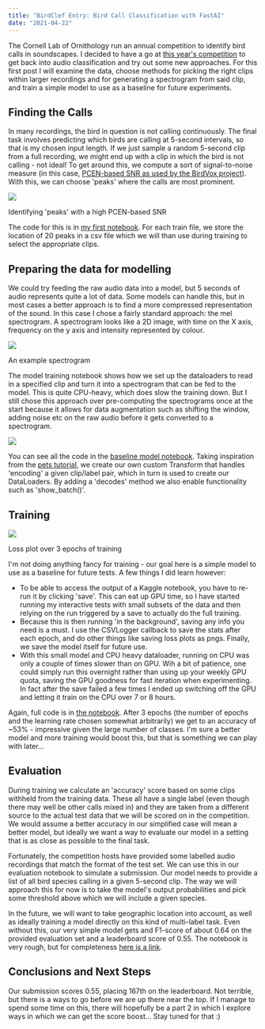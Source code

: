 ```yaml
---
title: "BirdClef Entry: Bird Call Classification with FastAI"
date: "2021-04-22"
---
```


The Cornell Lab of Ornithology run an annual competition to identify bird calls in soundscapes. I decided to have a go at [this year's competition](https://www.kaggle.com/c/birdclef-2021#) to get back into audio classification and try out some new approaches. For this first post I will examine the data, choose methods for picking the right clips within larger recordings and for generating a spectrogram from said clip, and train a simple model to use as a baseline for future experiments.

## Finding the Calls

In many recordings, the bird in question is not calling continuously. The final task involves predicting which birds are calling at 5-second intervals, so that is my chosen input length. If we just sample a random 5-second clip from a full recording, we might end up with a clip in which the bird is not calling - not ideal! To get around this, we compute a sort of signal-to-noise measure (in this case, [PCEN-based SNR as used by the BirdVox project](https://github.com/BirdVox/PCEN-SNR)). With this, we can choose 'peaks' where the calls are most prominent.

![](https://datasciencecastnethome.files.wordpress.com/2021/04/screenshot-from-2021-04-19-10-26-53.png?w=719)

Identifying 'peaks' with a high PCEN-based SNR

The code for this is in [my first notebook](https://www.kaggle.com/johnowhitaker/peak-identification). For each train file, we store the location of 20 peaks in a csv file which we will than use during training to select the appropriate clips.

## Preparing the data for modelling

We could try feeding the raw audio data into a model, but 5 seconds of audio represents quite a lot of data. Some models can handle this, but in most cases a better approach is to find a more compressed representation of the sound. In this case I chose a fairly standard approach: the mel spectrogram. A spectrogram looks like a 2D image, with time on the X axis, frequency on the y axis and intensity represented by colour.

![](https://datasciencecastnethome.files.wordpress.com/2021/04/screenshot-from-2021-04-19-10-45-37.png?w=382)

An example spectrogram

The model training notebook shows how we set up the dataloaders to read in a specified clip and turn it into a spectrogram that can be fed to the model. This is quite CPU-heavy, which does slow the training down. But I still chose this approach over pre-computing the spectrograms once at the start because it allows for data augmentation such as shifting the window, adding noise etc on the raw audio before it gets converted to a spectrogram.

![](https://datasciencecastnethome.files.wordpress.com/2021/04/screenshot-from-2021-04-19-13-47-42.png?w=1024)

You can see all the code in the [baseline model notebook](https://www.kaggle.com/johnowhitaker/baseline-model). Taking inspiration from the [pets tutorial](https://docs.fast.ai/tutorial.pets.html), we create our own custom Transform that handles 'encoding' a given clip/label pair, which in turn is used to create our DataLoaders. By adding a 'decodes' method we also enable functionality such as 'show\_batch()'.

## Training

![](https://datasciencecastnethome.files.wordpress.com/2021/04/loss_plot_baseline_3e.png?w=432)

Loss plot over 3 epochs of training

I'm not doing anything fancy for training - our goal here is a simple model to use as a baseline for future tests. A few things I did learn however:

- To be able to access the output of a Kaggle notebook, you have to re-run it by clicking 'save'. This can eat up GPU time, so I have started running my interactive tests with small subsets of the data and then relying on the run triggered by a save to actually do the full training.
- Because this is then running 'in the background', saving any info you need is a must. I use the CSVLogger callback to save the stats after each epoch, and do other things like saving loss plots as pngs. Finally, we save the model itself for future use.
- With this small model and CPU heavy dataloader, running on CPU was only a couple of times slower than on GPU. Wih a bit of patience, one could simply run this overnight rather than using up your weekly GPU quota, saving the GPU goodness for fast iteration when experimenting. In fact after the save failed a few times I ended up switching off the GPU and letting it train on the CPU over 7 or 8 hours.

Again, full code is in [the notebook](https://www.kaggle.com/johnowhitaker/baseline-model). After 3 epochs (the number of epochs and the learning rate chosen somewhat arbitrarily) we get to an accuracy of ~53% - impressive given the large number of classes. I'm sure a better model and more training would boost this, but that is something we can play with later...

## Evaluation

During training we calculate an 'accuracy' score based on some clips withheld from the training data. These all have a single label (even though there may well be other calls mixed in) and they are taken from a different source to the actual test data that we will be scored on in the competition. We would assume a better accuracy in our simplified case will mean a better model, but ideally we want a way to evaluate our model in a setting that is as close as possible to the final task.

Fortunately, the competition hosts have provided some labelled audio recordings that match the format of the test set. We can use this in our evaluation notebook to simulate a submission. Our model needs to provide a list of all bird species calling in a given 5-second clip. The way we will approach this for now is to take the model's output probabilities and pick some threshold above which we will include a given species.

In the future, we will want to take geographic location into account, as well as ideally training a model directly on this kind of multi-label task. Even without this, our very simple model gets and F1-score of about 0.64 on the provided evaluation set and a leaderboard score of 0.55. The notebook is very rough, but for completeness [here is a link](https://www.kaggle.com/johnowhitaker/evaluation-try-1).

## Conclusions and Next Steps

Our submission scores 0.55, placing 167th on the leaderboard. Not terrible, but there is a ways to go before we are up there near the top. If I manage to spend some time on this, there will hopefully be a part 2 in which I explore ways in which we can get the score boost... Stay tuned for that :)
